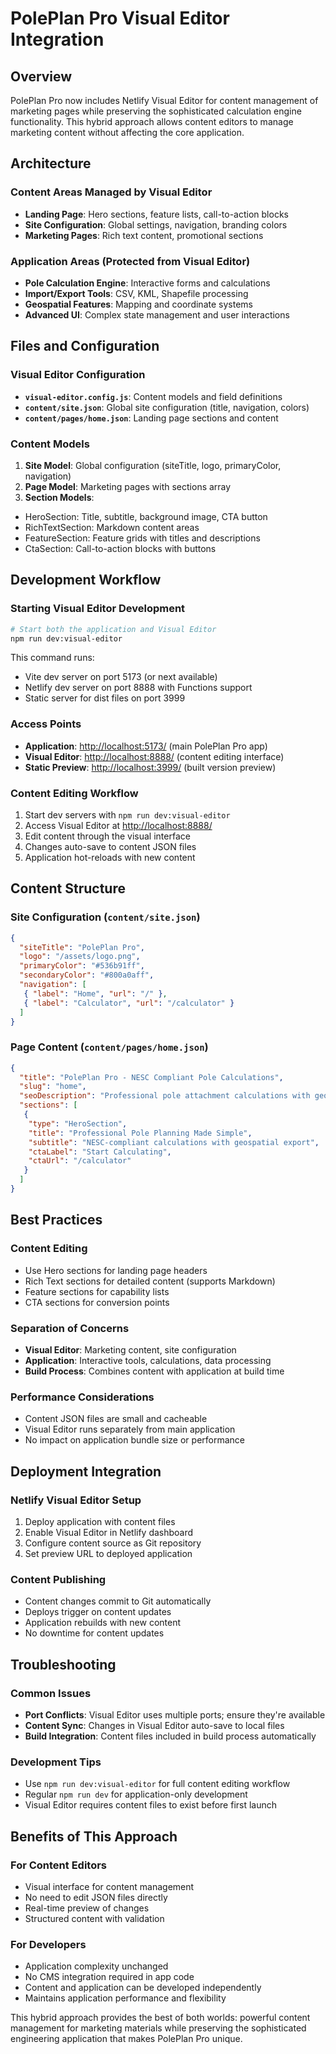 # PolePlan Pro Visual Editor Integration

## Overview

PolePlan Pro now includes Netlify Visual Editor for content management of marketing pages while preserving the sophisticated calculation engine functionality. This hybrid approach allows content editors to manage marketing content without affecting the core application.

## Architecture

### Content Areas Managed by Visual Editor

- **Landing Page**: Hero sections, feature lists, call-to-action blocks
- **Site Configuration**: Global settings, navigation, branding colors
- **Marketing Pages**: Rich text content, promotional sections

### Application Areas (Protected from Visual Editor)

- **Pole Calculation Engine**: Interactive forms and calculations
- **Import/Export Tools**: CSV, KML, Shapefile processing
- **Geospatial Features**: Mapping and coordinate systems
- **Advanced UI**: Complex state management and user interactions

## Files and Configuration

### Visual Editor Configuration

- **`visual-editor.config.js`**: Content models and field definitions
- **`content/site.json`**: Global site configuration (title, navigation, colors)
- **`content/pages/home.json`**: Landing page sections and content

### Content Models

1. **Site Model**: Global configuration (siteTitle, logo, primaryColor, navigation)
2. **Page Model**: Marketing pages with sections array
3. **Section Models**:

- HeroSection: Title, subtitle, background image, CTA button
- RichTextSection: Markdown content areas
- FeatureSection: Feature grids with titles and descriptions
- CtaSection: Call-to-action blocks with buttons

## Development Workflow

### Starting Visual Editor Development

```bash
# Start both the application and Visual Editor
npm run dev:visual-editor
```

This command runs:

- Vite dev server on port 5173 (or next available)
- Netlify dev server on port 8888 with Functions support
- Static server for dist files on port 3999

### Access Points

- **Application**: <http://localhost:5173/> (main PolePlan Pro app)
- **Visual Editor**: <http://localhost:8888/> (content editing interface)
- **Static Preview**: <http://localhost:3999/> (built version preview)

### Content Editing Workflow

1. Start dev servers with `npm run dev:visual-editor`
2. Access Visual Editor at <http://localhost:8888/>
3. Edit content through the visual interface
4. Changes auto-save to content JSON files
5. Application hot-reloads with new content

## Content Structure

### Site Configuration (`content/site.json`)

```json
{
  "siteTitle": "PolePlan Pro",
  "logo": "/assets/logo.png",
  "primaryColor": "#536b91ff",
  "secondaryColor": "#800a0aff",
  "navigation": [
   { "label": "Home", "url": "/" },
   { "label": "Calculator", "url": "/calculator" }
  ]
}
```

### Page Content (`content/pages/home.json`)

```json
{
  "title": "PolePlan Pro - NESC Compliant Pole Calculations",
  "slug": "home",
  "seoDescription": "Professional pole attachment calculations with geospatial export",
  "sections": [
   {
    "type": "HeroSection",
    "title": "Professional Pole Planning Made Simple",
    "subtitle": "NESC-compliant calculations with geospatial export",
    "ctaLabel": "Start Calculating",
    "ctaUrl": "/calculator"
   }
  ]
}
```

## Best Practices

### Content Editing

- Use Hero sections for landing page headers
- Rich Text sections for detailed content (supports Markdown)
- Feature sections for capability lists
- CTA sections for conversion points

### Separation of Concerns

- **Visual Editor**: Marketing content, site configuration
- **Application**: Interactive tools, calculations, data processing
- **Build Process**: Combines content with application at build time

### Performance Considerations

- Content JSON files are small and cacheable
- Visual Editor runs separately from main application
- No impact on application bundle size or performance

## Deployment Integration

### Netlify Visual Editor Setup

1. Deploy application with content files
2. Enable Visual Editor in Netlify dashboard
3. Configure content source as Git repository
4. Set preview URL to deployed application

### Content Publishing

- Content changes commit to Git automatically
- Deploys trigger on content updates
- Application rebuilds with new content
- No downtime for content updates

## Troubleshooting

### Common Issues

- **Port Conflicts**: Visual Editor uses multiple ports; ensure they're available
- **Content Sync**: Changes in Visual Editor auto-save to local files
- **Build Integration**: Content files included in build process automatically

### Development Tips

- Use `npm run dev:visual-editor` for full content editing workflow
- Regular `npm run dev` for application-only development
- Visual Editor requires content files to exist before first launch

## Benefits of This Approach

### For Content Editors

- Visual interface for content management
- No need to edit JSON files directly
- Real-time preview of changes
- Structured content with validation

### For Developers

- Application complexity unchanged
- No CMS integration required in app code
- Content and application can be developed independently
- Maintains application performance and flexibility

This hybrid approach provides the best of both worlds: powerful content management for marketing materials while preserving the sophisticated engineering application that makes PolePlan Pro unique.
